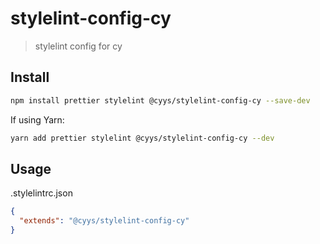 # stylelint-config-cy

> stylelint config for cy

## Install

```sh
npm install prettier stylelint @cyys/stylelint-config-cy --save-dev
```

If using Yarn:

```sh
yarn add prettier stylelint @cyys/stylelint-config-cy --dev
```

## Usage

.stylelintrc.json

```json
{
  "extends": "@cyys/stylelint-config-cy"
}
```

